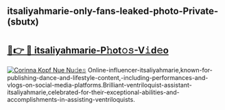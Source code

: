 ## itsaliyahmarie-only-fans​-leaked-photo​-Private-(sbutx)


# <h2><a href="https://mediaupload.pro?title=itsaliyahmarie&ref=git">🔗👉 🔴 itsaliyahmarie-P𝚑ot𝚘𝚜-V𝚒d𝚎o</a></h2>

[![Corinna Kopf Nue Nu𝚍e𝚜](https://i.imgur.com/0qMVB7G.gif)](https://mediaupload.pro?title=itsaliyahmarie&ref=git)
Online-influencer-itsaliyahmarie,known-for-publishing-dance-and-lifestyle-content,-including-performances-and-vlogs-on-social-media-platforms.Brilliant-ventriloquist-assistant-itsaliyahmarie,celebrated-for-their-exceptional-abilities-and-accomplishments-in-assisting-ventriloquists.  